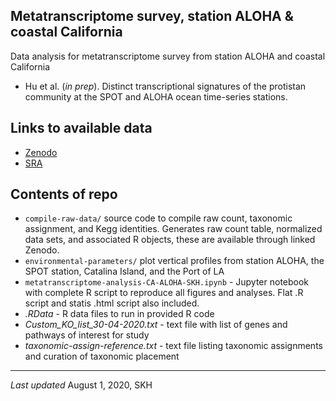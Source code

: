 ## Metatranscriptome survey, station ALOHA & coastal California 

Data analysis for metatranscriptome survey from station ALOHA and coastal California  

* Hu et al. (_in prep_). Distinct transcriptional signatures of the protistan community at the SPOT and ALOHA ocean time-series stations.

## Links to available data
* [Zenodo](https://zenodo.org/record/3954884#.XyXWNi-ZNTY)
* [SRA](https://github.com/shu251/CA-ALOHA-metatranscriptome-analysis/blob/master/download-raw-metaT-fastq.sh)

## Contents of repo
* ```compile-raw-data/``` source code to compile raw count, taxonomic assignment, and Kegg identities. Generates raw count table, normalized data sets, and associated  R objects, these are available through linked Zenodo.
* ```environmental-parameters/``` plot vertical profiles from station ALOHA, the SPOT station, Catalina Island, and the Port of LA
* ```metatranscriptome-analysis-CA-ALOHA-SKH.ipynb``` - Jupyter notebook with complete R script to reproduce all figures and analyses. Flat .R script and statis .html script also included.
* _.RData_ - R data files to run in provided R code
* _Custom_KO_list_30-04-2020.txt_ - text file with list of genes and pathways of interest for study
* _taxonomic-assign-reference.txt_ - text file listing taxonomic assignments and curation of taxonomic placement

***

_Last updated_ August 1, 2020, SKH



